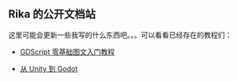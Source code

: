 ## Rika 的公开文档站

这里可能会更新一些我写的什么东西吧。。。可以看看已经存在的教程们：

- [GDScript 零基础图文入门教程](https://reimenn.github.io/MyGDSciprtBook/) 

- [从 Unity 到 Godot](https://gitee.com/blog_rika/from-unity-to-godot/blob/master/README.md)
